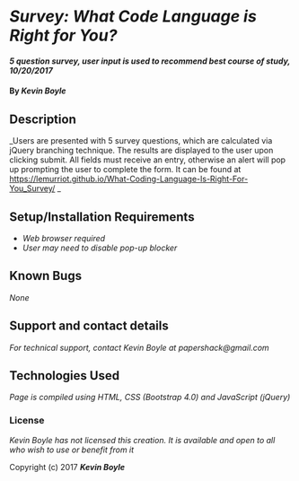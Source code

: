 # _Survey: What Code Language is Right for You?_

#### _5 question survey, user input is used to recommend best course of study, 10/20/2017_

#### By _**Kevin Boyle**_

## Description

_Users are presented with 5 survey questions, which are calculated via jQuery branching technique. The results are displayed to the user upon clicking submit. All fields must receive an entry, otherwise an alert will pop up prompting the user to complete the form. It can be found at  https://lemurriot.github.io/What-Coding-Language-Is-Right-For-You_Survey/ _

## Setup/Installation Requirements

* _Web browser required_
* _User may need to disable pop-up blocker_

## Known Bugs

_None_

## Support and contact details

_For technical support, contact Kevin Boyle at papershack@gmail.com_

## Technologies Used

_Page is compiled using HTML, CSS (Bootstrap 4.0) and JavaScript (jQuery)_

### License

*Kevin Boyle has not licensed this creation. It is available and open to all who wish to use or benefit from it*

Copyright (c) 2017 **_Kevin Boyle_**
